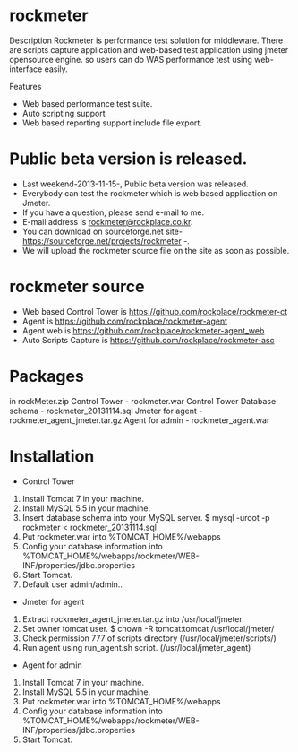 rockmeter
=========

Description
Rockmeter is performance test solution for middleware.
There are scripts capture application and web-based test application using jmeter opensource engine.
so users can do WAS performance test using web-interface easily.



Features
- Web based performance test suite.
- Auto scripting support
- Web based reporting support include file export.


# Public beta version is released.
- Last weekend-2013-11-15-, Public beta version was released.
- Everybody can test the rockmeter which is web based application on Jmeter.
- If you have a question, please send e-mail to me. 
- E-mail address is rockmeter@rockplace.co.kr.
- You can download on sourceforge.net site- https://sourceforge.net/projects/rockmeter -. 
- We will upload the rockmeter source file on the site as soon as possible.

# rockmeter source
- Web based Control Tower is https://github.com/rockplace/rockmeter-ct
- Agent is https://github.com/rockplace/rockmeter-agent
- Agent web is https://github.com/rockplace/rockmeter-agent_web
- Auto Scripts Capture is https://github.com/rockplace/rockmeter-asc

# Packages
 in rockMeter.zip
  Control Tower - rockmeter.war
  Control Tower Database schema - rockmeter_20131114.sql
  Jmeter for agent - rockmeter_agent_jmeter.tar.gz
  Agent for admin - rockmeter_agent.war

# Installation
 - Control Tower
  1. Install Tomcat 7 in your machine.
  2. Install MySQL 5.5 in your machine.
  3. Insert database schema into your MySQL server.
     $ mysql -uroot -p rockmeter < rockmeter_20131114.sql
  4. Put rockmeter.war into %TOMCAT_HOME%/webapps
  5. Config your database information into %TOMCAT_HOME%/webapps/rockmeter/WEB-INF/properties/jdbc.properties
  6. Start Tomcat.
  7. Default user admin/admin..

 - Jmeter for agent
  1. Extract rockmeter_agent_jmeter.tar.gz into /usr/local/jmeter.
  2. Set owner tomcat user.
     $ chown -R tomcat:tomcat /usr/local/jmeter/
  3. Check permission 777 of scripts directory (/usr/local/jmeter/scripts/)
  4. Run agent using run_agent.sh script. (/usr/local/jmeter_agent)

 - Agent for admin
  1. Install Tomcat 7 in your machine.
  2. Install MySQL 5.5 in your machine.
  3. Put rockmeter.war into %TOMCAT_HOME%/webapps
  4. Config your database information into %TOMCAT_HOME%/webapps/rockmeter/WEB-INF/properties/jdbc.properties
  5. Start Tomcat.
